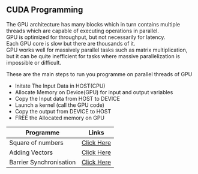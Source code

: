 ##  CUDA Programming

The GPU architecture has many blocks which in turn contains multiple threads which are capable of executing operations in parallel.\
GPU is optimized for throughput, but not necessarily for latency.\
Each GPU core is slow but there are thousands of it.\
GPU works well for massively parallel tasks such as matrix multiplication, but it can be quite inefficient for tasks where massive parallelization is impossible or difficult.

These are the main steps to run you programme on parallel threads of GPU
- Initate The Input Data in HOST(CPU)
- Allocate Memory on Device(GPU) for input and output variables
- Copy the Input data from HOST to DEVICE
- Launch a kernel (call the GPU code) 
- Copy the output from DEVICE to HOST 
- FREE the Allocated memory on GPU

|Programme | Links |
| -------- | ------|
| Square of numbers | [Click Here](https://github.com/RheagalFire/CUDA_Programming/blob/main/square.cu)|
| Adding Vectors    | [Click Here](https://github.com/RheagalFire/CUDA_Programming/blob/main/Vector_Add.cu)|
|Barrier Synchronisation | [Click Here](https://github.com/RheagalFire/CUDA_Programming/blob/main/Barrier_sync.cu) |


